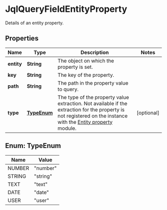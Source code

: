 

# JqlQueryFieldEntityProperty

Details of an entity property.
## Properties

Name | Type | Description | Notes
------------ | ------------- | ------------- | -------------
**entity** | **String** | The object on which the property is set. | 
**key** | **String** | The key of the property. | 
**path** | **String** | The path in the property value to query. | 
**type** | [**TypeEnum**](#TypeEnum) | The type of the property value extraction. Not available if the extraction for the property is not registered on the instance with the [Entity property](https://developer.atlassian.com/cloud/jira/platform/modules/entity-property/) module. |  [optional]



## Enum: TypeEnum

Name | Value
---- | -----
NUMBER | &quot;number&quot;
STRING | &quot;string&quot;
TEXT | &quot;text&quot;
DATE | &quot;date&quot;
USER | &quot;user&quot;



